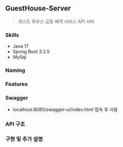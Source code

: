 ## GuestHouse-Server
> 게스트 하우스 공동 예약 서비스 API 서버

### Skills
* Java 17
* Spring Boot 3.2.5
* MySql

### Naming


### Features


### Swagger
* localhost:8080/swagger-ui/index.html 접속 후 사용

### API 구조


### 구현 및 추가 설명
